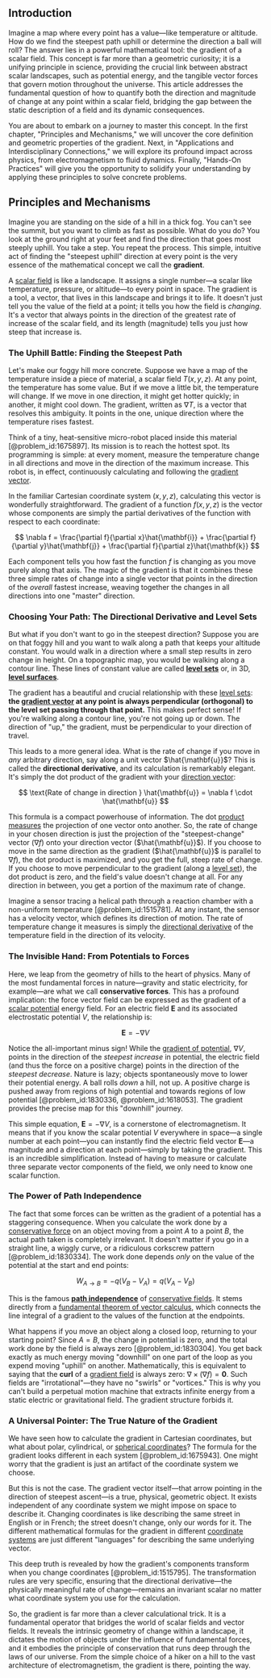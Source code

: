 ## Introduction
Imagine a map where every point has a value—like temperature or altitude. How do we find the steepest path uphill or determine the direction a ball will roll? The answer lies in a powerful mathematical tool: the gradient of a scalar field. This concept is far more than a geometric curiosity; it is a unifying principle in science, providing the crucial link between abstract scalar landscapes, such as potential energy, and the tangible vector forces that govern motion throughout the universe. This article addresses the fundamental question of how to quantify both the direction and magnitude of change at any point within a scalar field, bridging the gap between the static description of a field and its dynamic consequences.

You are about to embark on a journey to master this concept. In the first chapter, "Principles and Mechanisms," we will uncover the core definition and geometric properties of the gradient. Next, in "Applications and Interdisciplinary Connections," we will explore its profound impact across physics, from electromagnetism to fluid dynamics. Finally, "Hands-On Practices" will give you the opportunity to solidify your understanding by applying these principles to solve concrete problems.

## Principles and Mechanisms

Imagine you are standing on the side of a hill in a thick fog. You can't see the summit, but you want to climb as fast as possible. What do you do? You look at the ground right at your feet and find the direction that goes most steeply uphill. You take a step. You repeat the process. This simple, intuitive act of finding the "steepest uphill" direction at every point is the very essence of the mathematical concept we call the **gradient**.

A [scalar field](@article_id:153816) is like a landscape. It assigns a single number—a scalar like temperature, pressure, or altitude—to every point in space. The gradient is a tool, a vector, that lives in this landscape and brings it to life. It doesn't just tell you the value of the field at a point; it tells you how the field is *changing*. It's a vector that always points in the direction of the greatest rate of increase of the scalar field, and its length (magnitude) tells you just how steep that increase is.

### The Uphill Battle: Finding the Steepest Path

Let's make our foggy hill more concrete. Suppose we have a map of the temperature inside a piece of material, a scalar field $T(x, y, z)$. At any point, the temperature has some value. But if we move a little bit, the temperature will change. If we move in one direction, it might get hotter quickly; in another, it might cool down. The gradient, written as $\nabla T$, is a vector that resolves this ambiguity. It points in the one, unique direction where the temperature rises fastest.

Think of a tiny, heat-sensitive micro-robot placed inside this material [@problem_id:1675897]. Its mission is to reach the hottest spot. Its programming is simple: at every moment, measure the temperature change in all directions and move in the direction of the maximum increase. This robot is, in effect, continuously calculating and following the [gradient vector](@article_id:140686).

In the familiar Cartesian coordinate system $(x, y, z)$, calculating this vector is wonderfully straightforward. The gradient of a function $f(x, y, z)$ is the vector whose components are simply the partial derivatives of the function with respect to each coordinate:

$$
\nabla f = \frac{\partial f}{\partial x}\hat{\mathbf{i}} + \frac{\partial f}{\partial y}\hat{\mathbf{j}} + \frac{\partial f}{\partial z}\hat{\mathbf{k}}
$$

Each component tells you how fast the function $f$ is changing as you move purely along that axis. The magic of the gradient is that it combines these three simple rates of change into a single vector that points in the direction of the *overall* fastest increase, weaving together the changes in all directions into one "master" direction.

### Choosing Your Path: The Directional Derivative and Level Sets

But what if you don't want to go in the steepest direction? Suppose you are on that foggy hill and you want to walk along a path that keeps your altitude constant. You would walk in a direction where a small step results in zero change in height. On a topographic map, you would be walking along a contour line. These lines of constant value are called **[level sets](@article_id:150661)** or, in 3D, **[level surfaces](@article_id:195533)**.

The gradient has a beautiful and crucial relationship with these [level sets](@article_id:150661): **the [gradient vector](@article_id:140686) at any point is always perpendicular (orthogonal) to the level set passing through that point.** This makes perfect sense! If you're walking along a contour line, you're not going up or down. The direction of "up," the gradient, must be perpendicular to your direction of travel.

This leads to a more general idea. What is the rate of change if you move in *any* arbitrary direction, say along a unit vector $\hat{\mathbf{u}}$? This is called the **directional derivative**, and its calculation is remarkably elegant. It's simply the dot product of the gradient with your [direction vector](@article_id:169068):

$$
\text{Rate of change in direction } \hat{\mathbf{u}} = \nabla f \cdot \hat{\mathbf{u}}
$$

This formula is a compact powerhouse of information. The dot [product measures](@article_id:266352) the projection of one vector onto another. So, the rate of change in your chosen direction is just the projection of the "steepest-change" vector ($\nabla f$) onto your direction vector ($\hat{\mathbf{u}}$). If you choose to move in the same direction as the gradient ($\hat{\mathbf{u}}$ is parallel to $\nabla f$), the dot product is maximized, and you get the full, steep rate of change. If you choose to move perpendicular to the gradient (along a [level set](@article_id:636562)), the dot product is zero, and the field's value doesn't change at all. For any direction in between, you get a portion of the maximum rate of change.

Imagine a sensor tracing a helical path through a reaction chamber with a non-uniform temperature [@problem_id:1515781]. At any instant, the sensor has a velocity vector, which defines its direction of motion. The rate of temperature change it measures is simply the [directional derivative](@article_id:142936) of the temperature field in the direction of its velocity.

### The Invisible Hand: From Potentials to Forces

Here, we leap from the geometry of hills to the heart of physics. Many of the most fundamental forces in nature—gravity and static electricity, for example—are what we call **conservative forces**. This has a profound implication: the force vector field can be expressed as the gradient of a [scalar potential](@article_id:275683) energy field. For an electric field $\mathbf{E}$ and its associated electrostatic potential $V$, the relationship is:

$$
\mathbf{E} = -\nabla V
$$

Notice the all-important minus sign! While the [gradient of potential](@article_id:267953), $\nabla V$, points in the direction of the *steepest increase* in potential, the electric field (and thus the force on a positive charge) points in the direction of the *steepest decrease*. Nature is lazy; objects spontaneously move to lower their potential energy. A ball rolls *down* a hill, not up. A positive charge is pushed away from regions of high potential and towards regions of low potential [@problem_id:1830336, @problem_id:1618053]. The gradient provides the precise map for this "downhill" journey.

This simple equation, $\mathbf{E} = -\nabla V$, is a cornerstone of electromagnetism. It means that if you know the scalar potential $V$ everywhere in space—a single number at each point—you can instantly find the electric field vector $\mathbf{E}$—a magnitude and a direction at each point—simply by taking the gradient. This is an incredible simplification. Instead of having to measure or calculate three separate vector components of the field, we only need to know one scalar function.

### The Power of Path Independence

The fact that some forces can be written as the gradient of a potential has a staggering consequence. When you calculate the work done by a [conservative force](@article_id:260576) on an object moving from a point $A$ to a point $B$, the actual path taken is completely irrelevant. It doesn't matter if you go in a straight line, a wiggly curve, or a ridiculous corkscrew pattern [@problem_id:1830334]. The work done depends *only* on the value of the potential at the start and end points:

$$
W_{A \to B} = -q(V_B - V_A) = q(V_A - V_B)
$$

This is the famous **[path independence](@article_id:145464)** of [conservative fields](@article_id:137061). It stems directly from a [fundamental theorem of vector calculus](@article_id:263431), which connects the line integral of a gradient to the values of the function at the endpoints.

What happens if you move an object along a closed loop, returning to your starting point? Since $A=B$, the change in potential is zero, and the total work done by the field is always zero [@problem_id:1830304]. You get back exactly as much energy moving "downhill" on one part of the loop as you expend moving "uphill" on another. Mathematically, this is equivalent to saying that the **curl** of a [gradient field](@article_id:275399) is always zero: $\nabla \times (\nabla f) = \mathbf{0}$. Such fields are "irrotational"—they have no "swirls" or "vortices." This is why you can't build a perpetual motion machine that extracts infinite energy from a static electric or gravitational field. The gradient structure forbids it.

### A Universal Pointer: The True Nature of the Gradient

We have seen how to calculate the gradient in Cartesian coordinates, but what about polar, cylindrical, or [spherical coordinates](@article_id:145560)? The formula for the gradient looks different in each system [@problem_id:1675943]. One might worry that the gradient is just an artifact of the coordinate system we choose.

But this is not the case. The gradient vector itself—that arrow pointing in the direction of steepest ascent—is a true, physical, geometric object. It exists independent of any coordinate system we might impose on space to describe it. Changing coordinates is like describing the same street in English or in French; the street doesn't change, only our words for it. The different mathematical formulas for the gradient in different [coordinate systems](@article_id:148772) are just different "languages" for describing the same underlying vector.

This deep truth is revealed by how the gradient's components transform when you change coordinates [@problem_id:1515795]. The transformation rules are very specific, ensuring that the directional derivative—the physically meaningful rate of change—remains an invariant scalar no matter what coordinate system you use for the calculation.

So, the gradient is far more than a clever calculational trick. It is a fundamental operator that bridges the world of scalar fields and vector fields. It reveals the intrinsic geometry of change within a landscape, it dictates the motion of objects under the influence of fundamental forces, and it embodies the principle of conservation that runs deep through the laws of our universe. From the simple choice of a hiker on a hill to the vast architecture of electromagnetism, the gradient is there, pointing the way.